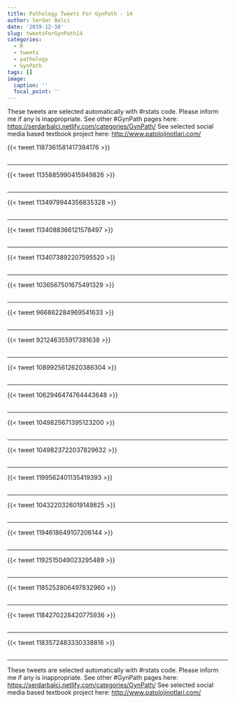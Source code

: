 ```yaml
---
title: Pathology Tweets For GynPath - 14
author: Serdar Balci
date: '2019-12-10'
slug: tweetsForGynPath14
categories:
  - R
  - tweets
  - pathology
  - GynPath
tags: []
image:
  caption: ''
  focal_point: ''
---
```



These tweets are selected automatically with #rstats code. Please inform me if any is inappropriate.
See other #GynPath pages here: https://serdarbalci.netlify.com/categories/GynPath/ 
See selected social media based textbook project here: http://www.patolojinotlari.com/

{{< tweet 1187361581417394176 >}}
<br>
<br>
<hr>
{{< tweet 1135885990415949826 >}}
<br>
<br>
<hr>
{{< tweet 1134979944356835328 >}}
<br>
<br>
<hr>
{{< tweet 1134088366121578497 >}}
<br>
<br>
<hr>
{{< tweet 1134073892207595520 >}}
<br>
<br>
<hr>
{{< tweet 1036567501675491329 >}}
<br>
<br>
<hr>
{{< tweet 966862284969541633 >}}
<br>
<br>
<hr>
{{< tweet 921246355917381638 >}}
<br>
<br>
<hr>
{{< tweet 1089925612620386304 >}}
<br>
<br>
<hr>
{{< tweet 1062946474764443648 >}}
<br>
<br>
<hr>
{{< tweet 1049825671395123200 >}}
<br>
<br>
<hr>
{{< tweet 1049823722037829632 >}}
<br>
<br>
<hr>
{{< tweet 1199562401135419393 >}}
<br>
<br>
<hr>
{{< tweet 1043220326019149825 >}}
<br>
<br>
<hr>
{{< tweet 1194618649107206144 >}}
<br>
<br>
<hr>
{{< tweet 1192515049023295489 >}}
<br>
<br>
<hr>
{{< tweet 1185252806497832960 >}}
<br>
<br>
<hr>
{{< tweet 1184270228420775936 >}}
<br>
<br>
<hr>
{{< tweet 1183572483330338816 >}}
<br>
<br>
<hr>


These tweets are selected automatically with #rstats code. Please inform me if any is inappropriate.
See other #GynPath pages here: https://serdarbalci.netlify.com/categories/GynPath/ 
See selected social media based textbook project here: http://www.patolojinotlari.com/
